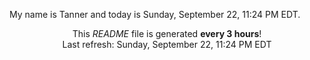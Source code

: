 My name is Tanner and today is Sunday, September 22, 11:24 PM EDT.

<p align="center">This <i>README</i> file is generated <b>every 3 hours</b>!</br>Last refresh: Sunday, September 22, 11:24 PM EDT<br /></p>
